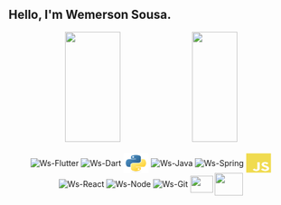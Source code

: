 ## Hello, I'm Wemerson Sousa.

<!-- <h2>:bar_chart: GitHub Analytics</h2> -->

<div align="center">  
  <img width="44%" height="195px" src="https://github-readme-stats.vercel.app/api?username=Wemers0n&show_icons=true&count_private=true&theme=react" /> 
  <img width="40%" height="195px" src="https://github-readme-stats.vercel.app/api/top-langs/?username=Wemers0n&layout=compact&hide_border=true&theme=react" />
</div> 
 
<!--
[![Ashutosh's github activity graph](https://github-readme-activity-graph.cyclic.app/graph?username=Wemers0n&theme=react-dark)](https://github.com/ashutosh00710/github-readme-activity-graph)
-->

<div align="center" style="display: inline_block"><br>
 
<!--<h2>:man_technologist: Technologies</h2>-->
 
  <img align="center" alt="Ws-Flutter" height="30" width="40" src="https://cdn.jsdelivr.net/gh/devicons/devicon/icons/flutter/flutter-original.svg">
  <img align="center" alt="Ws-Dart" height="30" width="40" src="https://cdn.jsdelivr.net/gh/devicons/devicon/icons/dart/dart-original.svg"> 
  <img align="center" alt="Ws-Python" height="35" width="45" src="https://raw.githubusercontent.com/devicons/devicon/master/icons/python/python-original.svg">
  
  <img align="center" alt="Ws-Java" height="45" width="45" src="https://cdn.jsdelivr.net/gh/devicons/devicon/icons/java/java-plain.svg">
  <img align="center" alt="Ws-Spring" height="30" width="40" src="https://cdn.jsdelivr.net/gh/devicons/devicon/icons/spring/spring-original.svg" >
  
  <img align="center" alt="Ws-Js" height="35" width="45" src="https://raw.githubusercontent.com/devicons/devicon/master/icons/javascript/javascript-plain.svg">
  <img align="center" alt="Ws-React" height="35" width="45" src="https://cdn.jsdelivr.net/gh/devicons/devicon/icons/react/react-original.svg">
  <img align="center" alt="Ws-Node" height="35" width="45" src="https://cdn.jsdelivr.net/gh/devicons/devicon/icons/nodejs/nodejs-original.svg">
  
  <img align="center" alt="Ws-Git" height="30" width="40" src="https://cdn.jsdelivr.net/gh/devicons/devicon/icons/git/git-original.svg">
  <img align="center" height="30" width="40" src="https://cdn.jsdelivr.net/gh/devicons/devicon/icons/postgresql/postgresql-original.svg">
  <img align="center" height="40" width="50" src="https://cdn.jsdelivr.net/gh/devicons/devicon/icons/mysql/mysql-plain-wordmark.svg" />
</div>

<!--

![Typescript](https://img.shields.io/badge/TypeScript-007ACC?style=for-the-badge&logo=typescript&logoColor=white)
[![javascript](https://img.shields.io/badge/JavaScript-grey?style=for-the-badge&logo=javascript)](JavaScript)
![React](https://img.shields.io/badge/React-20232A?style=for-the-badge&logo=react&logoColor=61DAFB)
![Java](https://img.shields.io/badge/Java-ED8B00?style=for-the-badge&logo=java&logoColor=white)
![MySQL](https://img.shields.io/badge/MySQL-00000F?style=for-the-badge&logo=mysql&logoColor=white)
![Git](https://img.shields.io/badge/Git-E34F26?style=for-the-badge&logo=git&logoColor=white)
-->

<!--
 <div>

  
  ![Snake animation](https://github.com/Wemers0n/Wemers0n/blob/output/github-contribution-grid-snake.svg)


 </div>
-->
 
<!--  [![Readme Card](https://github-readme-stats.vercel.app/api/pin/?username=Wemers0n&repo=Wemers0n)](https://github.com/Wemers0n/Wemers0n) -->
<!-- <a href="https://github.com/Wemers0n/Wemers0n">
  <img align="center" src="https://github-readme-stats.vercel.app/api/pin/?username=Wemers0n&repo=Wemers0n" />
</a>
<a href="https://github.com/Wemers0n/Java-Codes">
  <img align="center" src="https://github-readme-stats.vercel.app/api/pin/?username=Wemers0n&repo=Java-Codes" />
</a> -->
